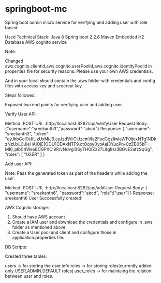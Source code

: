 # springboot-mc
Spring boot admin micro service for verifying and adding user with role based.

Used Technical Stack:
Java 8
Spring boot 2.2.6
Maven
Embedded H2 Database
AWS cognito service

Note:

Changed aws.cognito.clientId,aws.cognito.userPoolId,aws.cognito.identityPoolId in properties file for security reasons.
Please use your own AWS credentials.

And in your local should contain the .aws folder with credentials and config files with access key and scecreat key

Steps followed:

Exposed two end points for verifying user and adding user.

Verify User API:

Method: POST
URL :http://localhost:8282/api/verifyUser
Request Body: {"username":"sreekanth3","password":"abcd"}
Response:
{
    "username": "sreekanth3",
    "token": "eyJhbGciOiJIUzUxMiJ9.eyJzdWIiOiJzcmVla2FudGgzIiwiaWF0IjoxNTg1NDkzNzUxLCJleHAiOjE1ODU1ODAxNTF9.ctOqoy0yoAel3YuqPn-CzZB05bF-Ml0_pIb04WeeECGPXCl9RrvNdvgI0SyTHOlZz27L8gIHz3BGvE2afzSqGg",
    "roles": [
        "USER"
    ]
}

Add user API:

Note: Pass the generated token as part of the headers while adding the user.


Method: POST
URL :http://localhost:8282/api/addUser
Request Body: {
                  "username": "sreekanth6",
                  "password":"abcd",
                  "role":["user"]
              }
Response:
 sreekanth6 User Successfully created!

AWS Cognito storage:

1) Should have AWS account
2) Create a IAM user and download the credentials and configure in .aws folder as mentioned above.
3) Create a User pool and client and configure those in application.properties file.

DB Scripts:

Created three tables:

users -> for storing the user info
roles -> for storing roles(currently added only USER,ADMIN,DEFAULT roles)
user_roles -> for maintaing the relation between user and roles.




